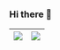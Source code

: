 ### Hi there 👋

|<img align="center" src="https://github-readme-stats.vercel.app/api/top-langs/?username=nxlr&layout=compact&theme=chartreuse-dark&hide_border=true" />|<a href="https://nxlr.github.io"><img align="center" src="https://github-readme-stats.vercel.app/api/pin/?username=nxlr&repo=nxlr.github.io&layout=compact&theme=chartreuse-dark&hide_border=true" /></a>|
|:----------:|:-------------:|




<!--
**nxlr/nxlr** is a ✨ _special_ ✨ repository because its `README.md` (this file) appears on your GitHub profile.

Here are some ideas to get you started:

- 🔭 I’m currently working on ...
- 🌱 I’m currently learning ...
- 👯 I’m looking to collaborate on ...
- 🤔 I’m looking for help with ...
- 💬 Ask me about ...
- 📫 How to reach me: ...
- 😄 Pronouns: ...
- ⚡ Fun fact: ...
-->
